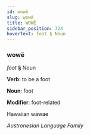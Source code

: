 ```yaml
---
id: wowë
slug: wowë
title: WOWË
sidebar_position: 724
hoverText: foot § Noun
---
```


### wowë

*foot* **§** Noun

**Verb**: to be a foot

**Noun**: foot

**Modifier**: foot-related

Hawaiian wāwae 

*Austronesian Language Family*